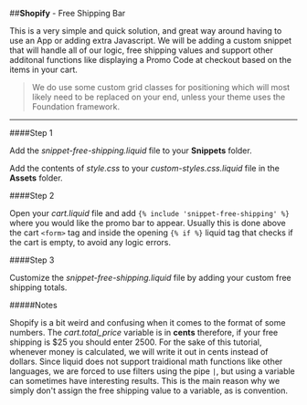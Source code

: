 ##**Shopify** - Free Shipping Bar

This is a very simple and quick solution, and great way around having to use an App or adding extra Javascript. We will be adding a custom snippet that will handle all of our logic, free shipping values and support other additonal functions like displaying a Promo Code at checkout based on the items in your cart.

>We do use some custom grid classes for positioning which will most likely need to be replaced on your end, unless your theme uses the Foundation framework.

---

####Step 1

Add the *snippet-free-shipping.liquid* file to your **Snippets** folder.

Add the contents of *style.css* to your *custom-styles.css.liquid* file in the **Assets** folder.

####Step 2

Open your *cart.liquid* file and add `{% include 'snippet-free-shipping' %}` where you would like the promo bar to appear. Usually this is done above the cart `<form>` tag and inside the opening `{% if %}` liquid tag that checks if the cart is empty, to avoid any logic errors.

####Step 3

Customize the *snippet-free-shipping.liquid* file by adding your custom free shipping totals. 

#####Notes

Shopify is a bit weird and confusing when it comes to the format of some numbers. The *cart.total_price* variable is in **cents** therefore, if your free shipping is $25 you should enter 2500. For the sake of this tutorial, whenever money is calculated, we will write it out in cents instead of dollars. Since liquid does not support traidional math functions like other languages, we are forced to use filters using the pipe `|`, but using a variable can sometimes have interesting results. This is the main reason why we simply don't assign the free shipping value to a variable, as is convention.